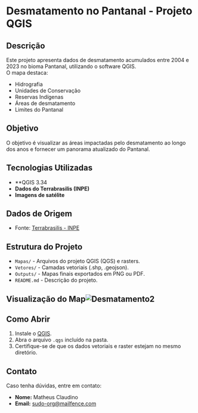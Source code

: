 # Desmatamento no Pantanal - Projeto QGIS

## Descrição
Este projeto apresenta dados de desmatamento acumulados entre 2004 e 2023 no bioma Pantanal, utilizando o software QGIS.  
O mapa destaca:
- Hidrografia  
- Unidades de Conservação  
- Reservas Indígenas  
- Áreas de desmatamento  
- Limites do Pantanal  

## Objetivo
O objetivo é visualizar as áreas impactadas pelo desmatamento ao longo dos anos e fornecer um panorama atualizado do Pantanal.

## Tecnologias Utilizadas
- **QGIS 3.34
- **Dados do Terrabrasilis (INPE)**  
- **Imagens de satélite**  

## Dados de Origem
- Fonte: [Terrabrasilis - INPE](https://terrabrasilis.dpi.inpe.br)

## Estrutura do Projeto
- `Mapas/` - Arquivos do projeto QGIS (QGS) e rasters.  
- `Vetores/` - Camadas vetoriais (.shp, .geojson).  
- `Outputs/` - Mapas finais exportados em PNG ou PDF.  
- `README.md` - Descrição do projeto.

## Visualização do Map![Desmatamento2](https://github.com/user-attachments/assets/1477190d-0bf8-47ec-8320-5f24a29a8666)


## Como Abrir
1. Instale o [QGIS](https://qgis.org).  
2. Abra o arquivo `.qgs` incluído na pasta.  
3. Certifique-se de que os dados vetoriais e raster estejam no mesmo diretório.

## Contato
Caso tenha dúvidas, entre em contato:  
- **Nome:** Matheus Claudino
- **Email:** sudo-org@mailfence.com 
